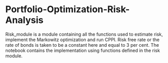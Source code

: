 # Portfolio-Optimization-Risk-Analysis
Risk_module is a module containing all the functions used to estimate risk, implement the Markowitz optimization and run CPPI.
Risk free rate or the rate of bonds is taken to be a constant here and equal to 3 per cent.
The notebook contains the implementation using functions defined in the risk module.
